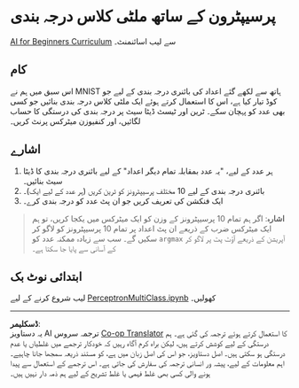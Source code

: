 <!--
CO_OP_TRANSLATOR_METADATA:
{
  "original_hash": "ba5d1eb353d20d3e7181066b3c424b99",
  "translation_date": "2025-08-29T06:40:06+00:00",
  "source_file": "lessons/3-NeuralNetworks/03-Perceptron/lab/README.md",
  "language_code": "ur"
}
-->
# پرسیپٹرون کے ساتھ ملٹی کلاس درجہ بندی

[AI for Beginners Curriculum](https://github.com/microsoft/ai-for-beginners) سے لیب اسائنمنٹ۔

## کام

اس سبق میں ہم نے MNIST ہاتھ سے لکھے گئے اعداد کی بائنری درجہ بندی کے لیے جو کوڈ تیار کیا ہے، اس کا استعمال کرتے ہوئے ایک ملٹی کلاس درجہ بندی بنائیں جو کسی بھی عدد کو پہچان سکے۔ ٹرین اور ٹیسٹ ڈیٹا سیٹ پر درجہ بندی کی درستگی کا حساب لگائیں، اور کنفیوزن میٹرکس پرنٹ کریں۔

## اشارے

1. ہر عدد کے لیے، "یہ عدد بمقابلہ تمام دیگر اعداد" کے لیے بائنری درجہ بندی کا ڈیٹا سیٹ بنائیں۔
1. بائنری درجہ بندی کے لیے 10 مختلف پرسیپٹرونز کو ٹرین کریں (ہر عدد کے لیے ایک)۔
1. ایک فنکشن کی تعریف کریں جو ان پٹ عدد کو درجہ بندی کرے۔

> **اشارہ**: اگر ہم تمام 10 پرسیپٹرونز کے وزن کو ایک میٹرکس میں یکجا کریں، تو ہم ایک میٹرکس ضرب کے ذریعے ان پٹ اعداد پر تمام 10 پرسیپٹرونز کو لاگو کر سکیں گے۔ سب سے زیادہ ممکنہ عدد کو `argmax` آپریشن کے ذریعے آؤٹ پٹ پر لاگو کر کے آسانی سے پایا جا سکتا ہے۔

## ابتدائی نوٹ بک

لیب شروع کرنے کے لیے [PerceptronMultiClass.ipynb](PerceptronMultiClass.ipynb) کھولیں۔

---

**ڈسکلیمر**:  
یہ دستاویز AI ترجمہ سروس [Co-op Translator](https://github.com/Azure/co-op-translator) کا استعمال کرتے ہوئے ترجمہ کی گئی ہے۔ ہم درستگی کے لیے کوشش کرتے ہیں، لیکن براہ کرم آگاہ رہیں کہ خودکار ترجمے میں غلطیاں یا عدم درستگی ہو سکتی ہیں۔ اصل دستاویز، جو اس کی اصل زبان میں ہے، کو مستند ذریعہ سمجھا جانا چاہیے۔ اہم معلومات کے لیے، پیشہ ور انسانی ترجمہ کی سفارش کی جاتی ہے۔ اس ترجمے کے استعمال سے پیدا ہونے والی کسی بھی غلط فہمی یا غلط تشریح کے لیے ہم ذمہ دار نہیں ہیں۔